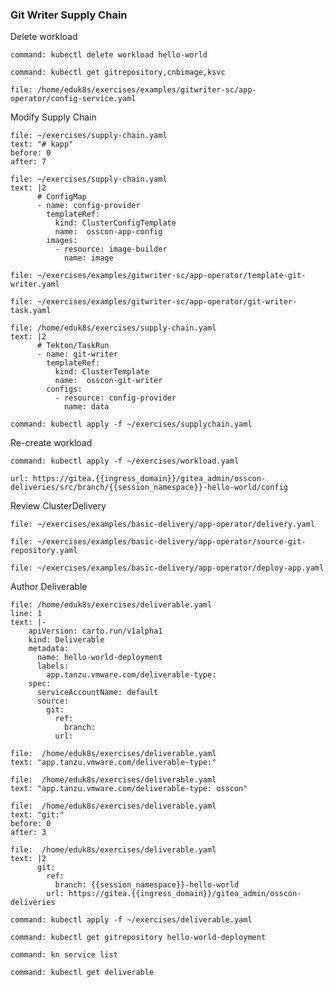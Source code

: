 ### Git Writer Supply Chain

Delete workload
```terminal:execute
command: kubectl delete workload hello-world
```

```terminal:execute
command: kubectl get gitrepository,cnbimage,ksvc 
```

```editor:open-file
file: /home/eduk8s/exercises/examples/gitwriter-sc/app-operator/config-service.yaml
```


Modify Supply Chain
```editor:select-matching-text
file: ~/exercises/supply-chain.yaml
text: "# kapp"
before: 0
after: 7
```

```editor:replace-text-selection
file: ~/exercises/supply-chain.yaml
text: |2
      # ConfigMap
      - name: config-provider
        templateRef:
          kind: ClusterConfigTemplate
          name:  osscon-app-config
        images:
          - resource: image-builder
            name: image
```

```editor:open-file
file: ~/exercises/examples/gitwriter-sc/app-operator/template-git-writer.yaml
```

```editor:open-file
file: ~/exercises/examples/gitwriter-sc/app-operator/git-writer-task.yaml
```

```editor:append-lines-to-file
file: /home/eduk8s/exercises/supply-chain.yaml
text: |2
      # Tekton/TaskRun
      - name: git-writer
        templateRef:
          kind: ClusterTemplate
          name:  osscon-git-writer
        configs:
          - resource: config-provider
            name: data
```

```terminal:execute
command: kubectl apply -f ~/exercises/supplychain.yaml
```

Re-create workload
```terminal:execute
command: kubectl apply -f ~/exercises/workload.yaml
```

```dashboard:open-url
url: https://gitea.{{ingress_domain}}/gitea_admin/osscon-deliveries/src/branch/{{session_namespace}}-hello-world/config
```

Review ClusterDelivery
```editor:open-file
file: ~/exercises/examples/basic-delivery/app-operator/delivery.yaml
```

```editor:open-file
file: ~/exercises/examples/basic-delivery/app-operator/source-git-repository.yaml
```

```editor:open-file
file: ~/exercises/examples/basic-delivery/app-operator/deploy-app.yaml
```

Author Deliverable
```editor:insert-lines-before-line
file: /home/eduk8s/exercises/deliverable.yaml
line: 1
text: |-
    apiVersion: carto.run/v1alpha1
    kind: Deliverable
    metadata:
      name: hello-world-deployment
      labels:
        app.tanzu.vmware.com/deliverable-type:
    spec:
      serviceAccountName: default
      source:
        git:
          ref:
            branch: 
          url: 
```

```editor:select-matching-text
file:  /home/eduk8s/exercises/deliverable.yaml
text: "app.tanzu.vmware.com/deliverable-type:"
```

```editor:replace-text-selection
file:  /home/eduk8s/exercises/deliverable.yaml
text: "app.tanzu.vmware.com/deliverable-type: osscon"
```

```editor:select-matching-text
file:  /home/eduk8s/exercises/deliverable.yaml
text: "git:"
before: 0
after: 3
```

```editor:replace-text-selection
file:  /home/eduk8s/exercises/deliverable.yaml
text: |2
      git:
        ref:
          branch: {{session_namespace}}-hello-world
        url: https://gitea.{{ingress_domain}}/gitea_admin/osscon-deliveries
```

```terminal:execute
command: kubectl apply -f ~/exercises/deliverable.yaml
```

```terminal:execute
command: kubectl get gitrepository hello-world-deployment
```

```terminal:execute
command: kn service list
```

```terminal:execute
command: kubectl get deliverable
```



